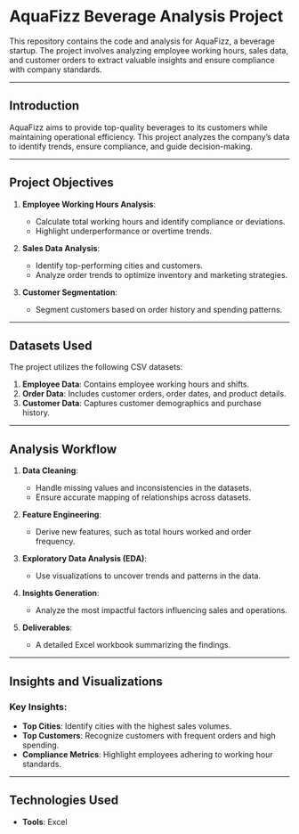 # AquaFizz Beverage Analysis Project

This repository contains the code and analysis for AquaFizz, a beverage startup. The project involves analyzing employee working hours, sales data, and customer orders to extract valuable insights and ensure compliance with company standards.

---

## Introduction

AquaFizz aims to provide top-quality beverages to its customers while maintaining operational efficiency. This project analyzes the company’s data to identify trends, ensure compliance, and guide decision-making.

---

## Project Objectives

1. **Employee Working Hours Analysis**:  
   - Calculate total working hours and identify compliance or deviations.
   - Highlight underperformance or overtime trends.

2. **Sales Data Analysis**:  
   - Identify top-performing cities and customers.
   - Analyze order trends to optimize inventory and marketing strategies.

3. **Customer Segmentation**:  
   - Segment customers based on order history and spending patterns.

---

## Datasets Used

The project utilizes the following CSV datasets:

1. **Employee Data**: Contains employee working hours and shifts.
2. **Order Data**: Includes customer orders, order dates, and product details.
3. **Customer Data**: Captures customer demographics and purchase history.

---

## Analysis Workflow

1. **Data Cleaning**:  
   - Handle missing values and inconsistencies in the datasets.
   - Ensure accurate mapping of relationships across datasets.

2. **Feature Engineering**:  
   - Derive new features, such as total hours worked and order frequency.

3. **Exploratory Data Analysis (EDA)**:  
   - Use visualizations to uncover trends and patterns in the data.

4. **Insights Generation**:  
   - Analyze the most impactful factors influencing sales and operations.

5. **Deliverables**:  
   - A detailed Excel workbook summarizing the findings.
---

## Insights and Visualizations

### Key Insights:
- **Top Cities**: Identify cities with the highest sales volumes.
- **Top Customers**: Recognize customers with frequent orders and high spending.
- **Compliance Metrics**: Highlight employees adhering to working hour standards.

---

## Technologies Used
- **Tools**: Excel
